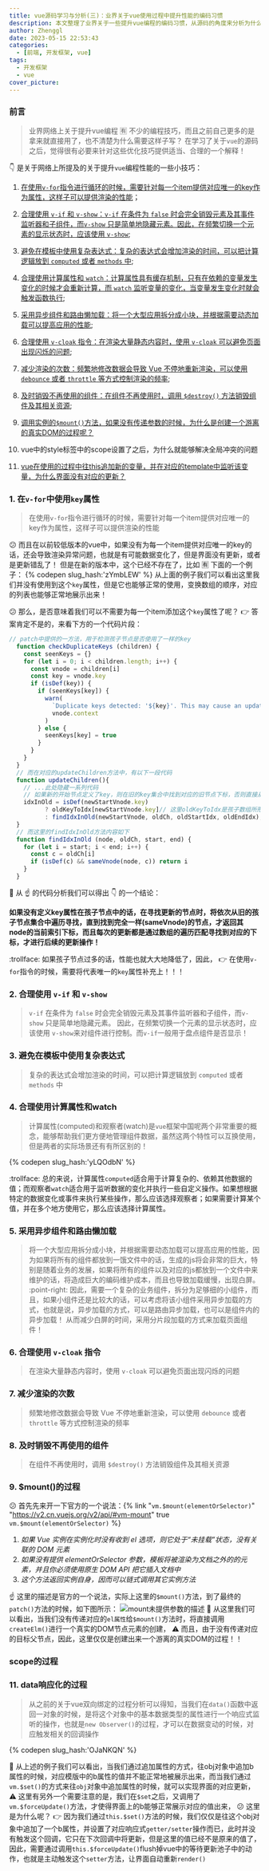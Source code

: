 ```yaml
---
title: vue源码学习与分析(三)：业界关于vue使用过程中提升性能的编码习惯
description: 本文整理了业界关于一些提升vue编程的编码习惯，从源码的角度来分析为什么要这样子提出，为什么要这样子使用的一个原因，从底层角度来理解这样子优化的一个目的！
author: Zhenggl
date: 2023-05-15 22:53:43
categories:
  - [前端, 开发框架, vue]
tags:
  - 开发框架
  - vue
cover_picture:
---
```


### 前言
> 业界网络上关于提升vue编程 :u6709: 不少的编程技巧，而且之前自己更多的是拿来就直接用了，也不清楚为什么需要这样子写？
> 在学习了关于`vue`的源码之后，觉得很有必要来针对这些优化技巧提供适当、合理的一个解释！

:point_down: 是关于网络上所提及的关于提升`vue`编程性能的一些小技巧：
1. [在使用`v-for`指令进行循环的时候，需要针对每一个item提供对应唯一的key作为属性，这样子可以提供渲染的性能](#1-在`v-for`中使用`key`属性)；
2. [合理使用 `v-if` 和 `v-show`：`v-if` 在条件为 `false` 时会完全销毁元素及其事件监听器和子组件，而`v-show` 只是简单地隐藏元素。因此，在频繁切换一个元素的显示状态时，应该使用 `v-show`](#2-合理使用-v-if-和-v-show);
3. [避免在模板中使用复杂表达式：复杂的表达式会增加渲染的时间，可以把计算逻辑放到 `computed` 或者 `methods` 中](#3-避免在模板中使用复杂表达式);
4. [合理使用计算属性和 `watch`：计算属性具有缓存机制，只有在依赖的变量发生变化的时候才会重新计算，而 `watch` 监听变量的变化，当变量发生变化时就会触发函数执行](#4-合理使用计算属性和-watch);
5. [采用异步组件和路由懒加载：将一个大型应用拆分成小块，并根据需要动态加载可以提高应用的性能](#5-采用异步组件和路由懒加载);
6. [合理使用 `v-cloak` 指令：在渲染大量静态内容时，使用 `v-cloak` 可以避免页面出现闪烁的问题](#6-合理使用-v-cloak-指令);
7. [减少渲染的次数：频繁地修改数据会导致 Vue 不停地重新渲染，可以使用 `debounce` 或者 `throttle` 等方式控制渲染的频率](#7-减少渲染的次数);
8. [及时销毁不再使用的组件：在组件不再使用时，调用 `$destroy()` 方法销毁组件及其相关资源](#8-及时销毁不再使用的组件);
9. [调用实例的`$mount()`方法，如果没有传递参数的时候，为什么是创建一个游离的真实DOM的过程呢？](#9-$mount()的过程)

10. vue中的style标签中的scope设置了之后，为什么就能够解决全局冲突的问题

11. [vue在使用的过程中往this追加新的变量，并在对应的template中监听该变量，为什么界面没有对应的更新？](#11-data响应化的过程)


### 1. 在`v-for`中使用`key`属性
> 在使用`v-for`指令进行循环的时候，需要针对每一个item提供对应唯一的key作为属性，这样子可以提供渲染的性能

:confused: 而且在以前较低版本的vue中，如果没有为每一个item提供对应唯一的key的话，还会导致渲染异常问题，也就是有可能数据变化了，但是界面没有更新，或者是更新错乱了！
但是在新的版本中，这个已经不存在了，比如 :u6709: 下面的一个例子：
{% codepen slug_hash:'zYmbLEW' %}
从上面的例子我们可以看出这里我们并没有使用到这个`key`属性，但是它也能够正常的使用，变换数组的顺序，对应的列表也能够正常地展示出来！

:confused: 那么，是否意味着我们可以不需要为每一个item添加这个`key`属性了呢？ :point_right: 答案肯定不是的，来看下方的一个代码片段：
```javascript
// patch中提供的一方法，用于检测孩子节点是否使用了一样的key
  function checkDuplicateKeys (children) {
    const seenKeys = {}
    for (let i = 0; i < children.length; i++) {
      const vnode = children[i]
      const key = vnode.key
      if (isDef(key)) {
        if (seenKeys[key]) {
          warn(
            `Duplicate keys detected: '${key}'. This may cause an update error.`,
            vnode.context
          )
        } else {
          seenKeys[key] = true
        }
      }
    }
  }
  // 而在对应的updateChildren方法中，有以下一段代码
  function updateChildren(){
    // ...此处隐藏一系列代码
    // 如果新的开始节点定义了key，则在旧的key集合中找到对应的旧节点下标，否则直接从旧的孩子节点集合中匹配并放回对应下标
    idxInOld = isDef(newStartVnode.key)
          ? oldKeyToIdx[newStartVnode.key]// 这里oldKeyToIdx是孩子数组所形成的一个key构成的map对象
          : findIdxInOld(newStartVnode, oldCh, oldStartIdx, oldEndIdx);
  }
  // 而这里的findIdxInOld方法内容如下
  function findIdxInOld (node, oldCh, start, end) {
    for (let i = start; i < end; i++) {
      const c = oldCh[i]
      if (isDef(c) && sameVnode(node, c)) return i
    }
  }
```
:stars: 从 :point_up: 的代码分析我们可以得出 :point_down: 的一个结论：

**如果没有定义key属性在孩子节点中的话，在寻找更新的节点时，将依次从旧的孩子节点集合中遍历寻找，直到找到完全一样(sameVnode)的节点，才返回其node的当前索引下标，而且每次的更新都是通过数组的遍历匹配寻找到对应的下标，才进行后续的更新操作！**

:trollface: 如果孩子节点过多的话，性能也就大大地降低了，因此， :point_right: 在使用`v-for`指令的时候，需要将代表唯一的`key`属性补充上！！！

### 2. 合理使用 `v-if` 和 `v-show`
> `v-if` 在条件为 `false` 时会完全销毁元素及其事件监听器和子组件，而`v-show` 只是简单地隐藏元素。
> 因此，在频繁切换一个元素的显示状态时，应该使用 `v-show`来对组件进行控制。而`v-if`一般用于盘点组件是否显示！

### 3. 避免在模板中使用复杂表达式
> 复杂的表达式会增加渲染的时间，可以把计算逻辑放到 `computed` 或者 `methods` 中

### 4. 合理使用计算属性和watch
> 计算属性(computed)和观察者(watch)是`vue`框架中国呢两个非常重要的概念，能够帮助我们更方便地管理组件数据，虽然这两个特性可以互换使用，但是两者的实际场景还有有所区别的！

{% codepen slug_hash:'yLQOdbN' %}

:trollface: 总的来说，计算属性`computed`适合用于计算复杂的、依赖其他数据的值；而观察者`watch`适合用于监听数据的变化并执行一些自定义操作。如果想根据特定的数据变化或事件来执行某些操作，那么应该选择观察者；如果需要计算某个值，并在多个地方使用它，那么应该选择计算属性。

### 5. 采用异步组件和路由懒加载
> 将一个大型应用拆分成小块，并根据需要动态加载可以提高应用的性能，因为如果将所有的组件都放到一饿文件中的话，生成的js将会非常的巨大，特别是随着业务的发展，如果将所有的组件以及对应的js都放到一个文件中来维护的话，将造成巨大的编码维护成本，而且也导致加载缓慢，出现白屏。 
> :point-right: 因此，需要一个复杂的业务组件，拆分为足够细的小组件，而且，如果小组件还是比较大的话，可以考虑将该小组件采用异步加载的方式，也就是说，异步加载的方式，可以是路由异步加载，也可以是组件内的异步加载！
> 从而减少白屏的时间，采用分片段加载的方式来加载页面组件！

### 6. 合理使用 `v-cloak` 指令
> 在渲染大量静态内容时，使用 `v-cloak` 可以避免页面出现闪烁的问题

### 7. 减少渲染的次数
> 频繁地修改数据会导致 Vue 不停地重新渲染，可以使用 `debounce` 或者 `throttle` 等方式控制渲染的频率

### 8. 及时销毁不再使用的组件
> 在组件不再使用时，调用 `$destroy()` 方法销毁组件及其相关资源

### 9. $mount()的过程
:confused: 首先先来开一下官方的一个说法：{% link "`vm.$mount(elementOrSelector)`" "https://v2.cn.vuejs.org/v2/api/#vm-mount" true `vm.$mount(elementOrSelector)` %}
1. *如果 Vue 实例在实例化时没有收到 el 选项，则它处于“未挂载”状态，没有关联的 DOM 元素*
2. *如果没有提供 elementOrSelector 参数，模板将被渲染为文档之外的的元素，并且你必须使用原生 DOM API 把它插入文档中*
3. *这个方法返回实例自身，因而可以链式调用其它实例方法*

:point_up: 这里的描述是官方的一个说法，实际上这里的`$mount()`方法，到了最终的`patch()`方法的时候，如下图所示：
![mount未提供参数的描述](mount未提供参数的描述.png)
:stars: 从这里我们可以看出，当我们没有传递对应的`el属性`给`$mount()`方法时，将直接调用`createElm()`进行一个真实的DOM节点元素的创建， :warning: 而且，由于没有传递对应的目标父节点，因此，这里仅仅是创建出来一个游离的真实DOM的过程！！

### scope的过程

### 11. data响应化的过程
> 从之前的关于vue双向绑定的过程分析可以得知，当我们在`data()`函数中返回一对象的时候，是将这个对象中的基本数据类型的属性进行一个响应式监听的操作，也就是`new Observer()`的过程，才可以在数据变动的时候，对应触发相关的回调操作

{% codepen slug_hash:'OJaNKQN' %}

:stars: 从上述的例子我们可以看出，当我们通过追加属性的方式，往obj对象中追加b属性的时候，对应模版中的b属性的值并不能正常地被展示出来，而当我们通过`vm.$set()`的方式来往`obj`对象中追加属性的时候，就可以实现界面的对应更新， :warning: 这里有另外一个需要注意的是，我们在`$set`之后，又调用了`vm.$forceUpdate()`方法，才使得界面上的b能够正常展示对应的值出来， :confused: 这里是为什么呢？ :point_right: 因为我们通过`this.$set()`方法的时候，我们仅仅是往这个obj对象中追加了一个b属性，并设置了对应响应式`getter/setter`操作而已，此时并没有触发这个回调，它只在下次回调中将更新，但是这里的值已经不是原来的值了，因此，需要通过调用`this.$forceUpdate()`flush掉vue中的等待更新池子中的动作，也就是主动触发这个`setter`方法，让界面自动重新`render()`